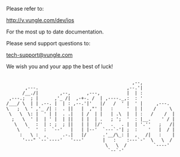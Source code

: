 Please refer to:

http://v.vungle.com/dev/ios

For the most up to date documentation. 

Please send support questions to:

tech-support@vungle.com

We wish you and your app the best of luck!

```                                                                
                                                                
                                               ,--,             
       ,---.                                 ,--.'|             
      /__./|        ,--,      ,---,          |  | :             
 ,---.;  ; |      ,'_ /|  ,-+-. /  | ,----._,:  : '             
/___/ \  | | .--. |  | : ,--.'|'   |/   /  ' |  ' |     ,---.   
\   ;  \ ' ,'_ /| :  . ||   |  ,"' |   :     '  | |    /     \  
 \   \  \: |  ' | |  . .|   | /  | |   | .\  |  | :   /    /  | 
  ;   \  ' |  | ' |  | ||   | |  | .   ; ';  '  : |__.    ' / | 
   \   \   :  | : ;  ; ||   | |  |/'   .   . |  | '.''   ;   /| 
    \   `  '  :  `--'   |   | |--'  `---`-'| ;  :    '   |  / | 
     :   \ :  ,      .-.|   |/      .'__/\_: |  ,   /|   :    | 
      '---" `--`----'   '---'       |   :    :---`-'  \   \  /  
                                     \   \  /          `----'   
                                      `--`-'                    